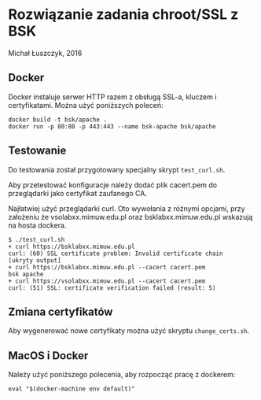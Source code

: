 Rozwiązanie zadania chroot/SSL z BSK
====================================

Michał Łuszczyk, 2016

Docker
------

Docker instaluje serwer HTTP razem z obsługą SSL-a, kluczem i certyfikatami.
Można użyć poniższych poleceń:

    docker build -t bsk/apache .
    docker run -p 80:80 -p 443:443 --name bsk-apache bsk/apache

Testowanie
----------

Do testowania został przygotowany specjalny skrypt `test_curl.sh`.

Aby przetestować konfiguracje należy dodać plik cacert.pem do przeglądarki jako
certyfikat zaufanego CA.

Najłatwiej użyć przeglądarki curl. Oto wywołania z różnymi opcjami, przy założeniu
że vsolabxx.mimuw.edu.pl oraz bsklabxx.mimuw.edu.pl wskazują na hosta dockera.

	$ ./test_curl.sh 
	+ curl https://bsklabxx.mimuw.edu.pl
	curl: (60) SSL certificate problem: Invalid certificate chain
	[ukryty output]
	+ curl https://bsklabxx.mimuw.edu.pl --cacert cacert.pem
	bsk apache
	+ curl https://vsolabxx.mimuw.edu.pl --cacert cacert.pem
	curl: (51) SSL: certificate verification failed (result: 5)


Zmiana certyfikatów
-------------------

Aby wygenerować nowe certyfikaty można użyć skryptu `change_certs.sh`.

MacOS i Docker
--------------

Należy użyć poniższego polecenia, aby rozpocząć pracę z dockerem:

    eval "$(docker-machine env default)"

